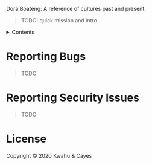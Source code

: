 Dora Boateng: A reference of cultures past and present.

>TODO: quick mission and intro

<details>
  <summary>Contents</summary>

- [Reporting Bugs](#reporting-bugs)
- [Reporting Security Issues](#reporting-security-issues)
- [Contributing (↗)](https://github.com/kwcay/boateng-web/blob/stable/docs/contributing.md)
- [License](#license)
</details>

# Reporting Bugs

>TODO

# Reporting Security Issues

>TODO

# License

Copyright © 2020 Kwahu & Cayes
